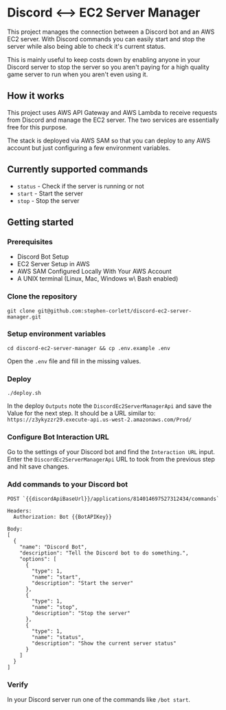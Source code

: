 # Discord <--> EC2 Server Manager

This project manages the connection between a Discord bot and an AWS EC2 server. With Discord commands you can easily start and stop the server while also being able to check it's current status.

This is mainly useful to keep costs down by enabling anyone in your Discord server to stop the server so you aren't paying for a high quality game server to run when you aren't even using it.

## How it works

This project uses AWS API Gateway and AWS Lambda to receive requests from Discord and manage the EC2 server. The two services are essentially free for this purpose.

The stack is deployed via AWS SAM so that you can deploy to any AWS account but just configuring a few environment variables.

## Currently supported commands

- `status` - Check if the server is running or not
- `start` - Start the server
- `stop` - Stop the server

## Getting started

### Prerequisites

- Discord Bot Setup
- EC2 Server Setup in AWS
- AWS SAM Configured Locally With Your AWS Account
- A UNIX terminal (Linux, Mac, Windows w\ Bash enabled)

### Clone the repository

```
git clone git@github.com:stephen-corlett/discord-ec2-server-manager.git
```

### Setup environment variables


```
cd discord-ec2-server-manager && cp .env.example .env
```

Open the `.env` file and fill in the missing values.

### Deploy

```
./deploy.sh
```

In the deploy `Outputs` note the `DiscordEc2ServerManagerApi` and save the Value for the next step. It should be a URL similar to: `https://z3ykyzzr29.execute-api.us-west-2.amazonaws.com/Prod/`

### Configure Bot Interaction URL

Go to the settings of your Discord bot and find the `Interaction URL` input. Enter the `DiscordEc2ServerManagerApi` URL to took from the previous step and hit save changes.

### Add commands to your Discord bot

```
POST `{{discordApiBaseUrl}}/applications/814014697527312434/commands`

Headers:
  Authorization: Bot {{BotAPIKey}}

Body:
[
  {
    "name": "Discord Bot",
    "description": "Tell the Discord bot to do something.",
    "options": [
      {
        "type": 1,
        "name": "start",
        "description": "Start the server"
      },
      {
        "type": 1,
        "name": "stop",
        "description": "Stop the server"
      },
      {
        "type": 1,
        "name": "status",
        "description": "Show the current server status"
      }
    ]
  }
]
```

### Verify

In your Discord server run one of the commands like `/bot start`.

